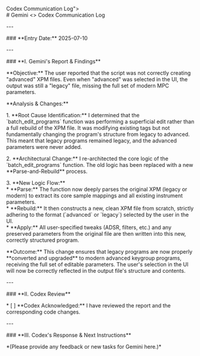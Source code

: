 Codex Communication Log"\>  
\# Gemini \<\> Codex Communication Log

\---

\#\#\# \*\*Entry Date:\*\* 2025-07-10

\---

\#\#\# \*\*I. Gemini's Report & Findings\*\*

\*\*Objective:\*\* The user reported that the script was not correctly creating "advanced" XPM files. Even when "advanced" was selected in the UI, the output was still a "legacy" file, missing the full set of modern MPC parameters.

\*\*Analysis & Changes:\*\*

1\.  \*\*Root Cause Identification:\*\* I determined that the \`batch\_edit\_programs\` function was performing a superficial edit rather than a full rebuild of the XPM file. It was modifying existing tags but not fundamentally changing the program's structure from legacy to advanced. This meant that legacy programs remained legacy, and the advanced parameters were never added.

2\.  \*\*Architectural Change:\*\* I re-architected the core logic of the \`batch\_edit\_programs\` function. The old logic has been replaced with a new \*\*Parse-and-Rebuild\*\* process.

3\.  \*\*New Logic Flow:\*\*  
    \* \*\*Parse:\*\* The function now deeply parses the original XPM (legacy or modern) to extract its core sample mappings and all existing instrument parameters.  
    \* \*\*Rebuild:\*\* It then constructs a new, clean XPM file from scratch, strictly adhering to the format (\`advanced\` or \`legacy\`) selected by the user in the UI.  
    \* \*\*Apply:\*\* All user-specified tweaks (ADSR, filters, etc.) and any preserved parameters from the original file are then written into this new, correctly structured program.

\*\*Outcome:\*\* This change ensures that legacy programs are now properly \*\*converted and upgraded\*\* to modern advanced keygroup programs, receiving the full set of editable parameters. The user's selection in the UI will now be correctly reflected in the output file's structure and contents.

\---

\#\#\# \*\*II. Codex Review\*\*

\* \[ \]  \*\*Codex Acknowledged:\*\* I have reviewed the report and the corresponding code changes.

\---

\#\#\# \*\*III. Codex's Response & Next Instructions\*\*

\*(Please provide any feedback or new tasks for Gemini here.)\*  
